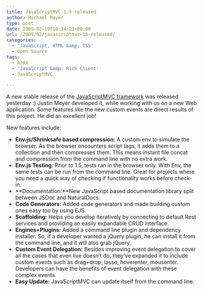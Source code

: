 ```yaml
---
title: JavaScriptMVC 1.5 released
author: Michael Mayer
type: post
date: 2009-02-19T10:34:23+00:00
url: /2009/02/javascriptmvc-15-released/
categories:
  - 'JavaScript, HTML &amp; CSS'
  - Open Source
tags:
  - AJAX
  - 'JavaScript &amp; Rich Client'
  - JavaScriptMVC

---
```

A new stable release of the [JavaScriptMVC framework][1] was released yesterday :) Justin Meyer developed it, while working with us on a new Web application. Some features like the new custom events are direct results of this project. He did an excellent job!

New features include:

  * **Env.js/Shrinksafe based compression:** A custom env to simulate the browser. As the browser encounters script tags, it adds them to a collection and then compresses them. This means instant file concat and compression from the command line with no extra work.
  * **Env.js Testing:** Prior to 1.5, tests ran in the browser only. With Env, the same tests can be run from the command line. Great for projects where you need a quick way of checking if functionality works before check-in.
  * **Documentation:**New JavaScript based documentation library split between JSDoc and NaturalDocs.
  * **Code Generators:** Added code generators and made building custom ones easy too by using EJS.
  * **Scaffolding:** Helps you develop iteratively by connecting to default Rest services and providing an easily expandable CRUD interface.
  * **Engines+Plugins:** Added a command line plugin and dependency installer. So, if a developer wanted a jQuery plugin, he can install it from the command line, and it will also grab jQuery.
  * **Custom Event Delegation:** Besides improving event delegation to cover all the cases that even live doesn’t do, they’ve expanded it to include custom events such as drag+drop, lasso, hoverenter, mousenter. Developers can have the benefits of event delegation with these complex events.
  * **Easy Update:** JavaScriptMVC can update itself from the command line.

 [1]: http://javascriptmvc.com/blog/?p=124
